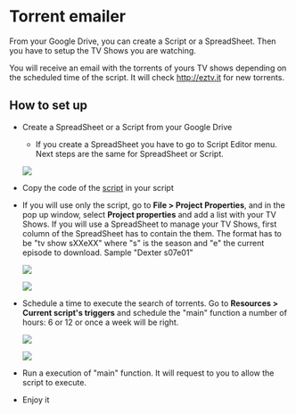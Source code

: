 Torrent emailer
================

From your Google Drive, you can create a Script or a SpreadSheet. Then you have to setup the TV Shows you are watching.

You will receive an email with the torrents of yours TV shows depending on the scheduled time of the script. It will check http://eztv.it for new torrents.

How to set up
--------------

*	Create a SpreadSheet or a Script from your Google Drive

	- If you create a SpreadSheet you have to go to Script Editor menu. Next steps are the same for SpreadSheet or Script. 

	[<img src="https://raw.github.com/davidayalas/torrent-emailer/master/samples/spreadsheet-script.png">](https://raw.github.com/davidayalas/torrent-emailer/master/samples/spreadsheet-script.png)

*	Copy the code of the [script](https://raw.github.com/davidayalas/torrent-emailer/master/torrent-emailer.js) in your script

* 	If you will use only the script, go to **File > Project Properties**, and in the pop up window, select **Project properties** and add a list with your TV Shows. If you will use a SpreadSheet to manage your TV Shows, first column of the SpreadSheet has to contain the them. The format has to be "tv show sXXeXX" where "s" is the season and "e" the current episode to download. Sample "Dexter s07e01"

	[<img src="https://raw.github.com/davidayalas/torrent-emailer/master/samples/project-properties.png">](https://raw.github.com/davidayalas/torrent-emailer/master/samples/project-properties.png)

	[<img src="https://raw.github.com/davidayalas/torrent-emailer/master/samples/project-properties-2.png">](https://raw.github.com/davidayalas/torrent-emailer/master/samples/project-properties-2.png)

*	Schedule a time to execute the search of torrents. Go to **Resources > Current script's triggers** and schedule the "main" function a number of hours: 6 or 12 or once a week will be right.

	[<img src="https://raw.github.com/davidayalas/torrent-emailer/master/samples/scheduler-1.png">](https://raw.github.com/davidayalas/torrent-emailer/master/samples/scheduler-1.png)

	[<img src="https://raw.github.com/davidayalas/torrent-emailer/master/samples/scheduler-2.png">](https://raw.github.com/davidayalas/torrent-emailer/master/samples/scheduler-2.png)

*   Run a execution of "main" function. It will request to you to allow the script to execute.

*	Enjoy it
